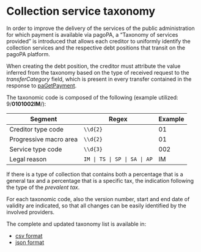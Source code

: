 # Collection service taxonomy

In order to improve the delivery of the services of the public administration for which payment is available via pagoPA, a “Taxonomy of services provided” is introduced that allows each creditor to uniformly identify the collection services and the respective debt positions that transit on the pagoPA platform.

When creating the debt position, the creditor must attribute the value inferred from the taxonomy based on the type of received request to the _transferCategory_ field, which is present in every transfer contained in the response to [paGetPayment](../appendices/primitive.md#pagetpayment).

The taxonomic code is composed of the following (example utilized: 9/**0101002IM**/):

| Segment| Regex| Example|
|----------|----------|----------|
| Creditor type code| `\\d{2}`| 01|
| Progressive macro area| `\\d{2}`| 01|
| Service type code| `\\d{3}`| 002|
| Legal reason| `IM \| TS \| SP \| SA \| AP`| IM|

If there is a type of collection that contains both a percentage that is a general tax and a percentage that is a specific tax, the indication following the type of the _prevalent tax_.

For each taxonomic code, also the version number, start and end date of validity are indicated, so that all changes can be easily identified by the involved providers.

The complete and updated taxonomy list is available in:

* [csv format](https://api.platform.pagopa.it/taxonomy/service/v1/taxonomy?extension=csv)
* [json format](https://api.platform.pagopa.it/taxonomy/service/v1/taxonomy)
